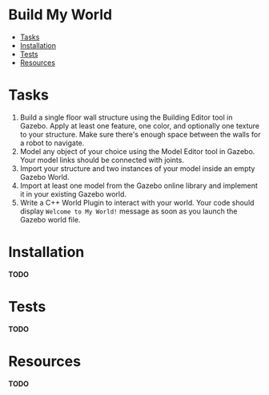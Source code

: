 # Build My World <!-- omit in toc -->

- [Tasks](#tasks)
- [Installation](#installation)
- [Tests](#tests)
- [Resources](#resources)

# Tasks

1. Build a single floor wall structure using the Building Editor tool in Gazebo. Apply at least one feature, one color, and optionally one texture to your structure. Make sure there's enough space between the walls for a robot to navigate.
2. Model any object of your choice using the Model Editor tool in Gazebo. Your model links should be connected with joints.
3. Import your structure and two instances of your model inside an empty Gazebo World.
4. Import at least one model from the Gazebo online library and implement it in your existing Gazebo world.
5. Write a C++ World Plugin to interact with your world. Your code should display `Welcome to My World!` message as soon as you launch the Gazebo world file.


# Installation

**TODO**

# Tests

**TODO**

# Resources

**TODO**
